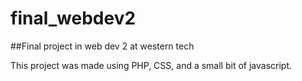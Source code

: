 # final_webdev2
##Final project in web dev 2 at western tech

This project was made using PHP, CSS, and a small bit of javascript.
